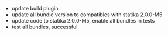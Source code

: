 - update build plugin
- update all bundle version to compatibles with statika 2.0.0-M5
- update code to statika 2.0.0-M5, enable all bundles in tests
- test all bundles, successful
